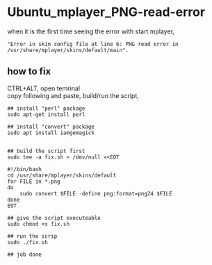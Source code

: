 # Ubuntu_mplayer_PNG-read-error
when it is the first time seeing the error with start mplayer,

    "Error in skin config file at line 6: PNG read error in /usr/share/mplayer/skins/default/main".


## how to fix  
CTRL+ALT, open temrinal  
copy following and paste, build/run the script,  
```
## install "perl" package
sudo apt-get install perl

## install "convert" package
sudo apt install iamgemagick


## build the script first
sudo tee -a fix.sh > /dev/null <<EOT

#!/bin/bash
cd /usr/share/mplayer/skins/default
for FILE in *.png 
do 
    sudo convert $FILE -define png:format=png24 $FILE 
done
EOT

## give the script executeable
sudo chmod +x fix.sh

## run the scrip
sudo ./fix.sh

## job done

```
